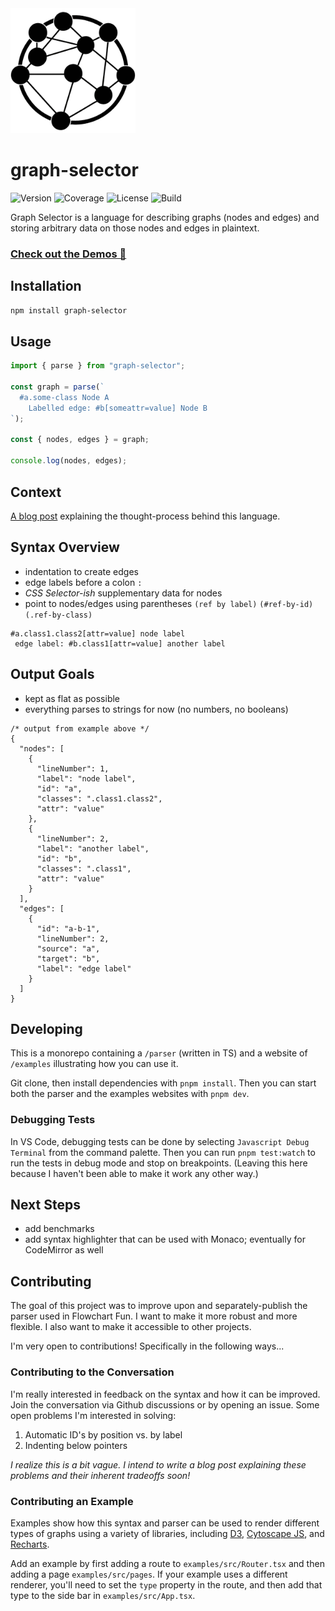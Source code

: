 <img src="https://raw.githubusercontent.com/tone-row/graph-selector/main/examples/public/graph-selector-logo.png" width="200" />

# graph-selector

![Version](https://img.shields.io/npm/v/graph-selector)
![Coverage](https://img.shields.io/codecov/c/github/tone-row/graph-selector-syntax)
![License](https://img.shields.io/github/license/tone-row/graph-selector-syntax)
![Build](https://img.shields.io/github/checks-status/tone-row/graph-selector-syntax/main)

Graph Selector is a language for describing graphs (nodes and edges) and storing arbitrary data on those nodes and edges in plaintext.

### [Check out the Demos 💫](http://graph-selector-syntax.tone-row.com/)

## Installation

```bash
npm install graph-selector
```

## Usage

```js
import { parse } from "graph-selector";

const graph = parse(`
  #a.some-class Node A
    Labelled edge: #b[someattr=value] Node B
`);

const { nodes, edges } = graph;

console.log(nodes, edges);
```

## Context

[A blog post](https://tone-row.com/blog/graph-syntax-css-selectors) explaining the thought-process behind this language.

## Syntax Overview

- indentation to create edges
- edge labels before a colon `:`
- _CSS Selector-ish_ supplementary data for nodes
- point to nodes/edges using parentheses `(ref by label)` `(#ref-by-id)` `(.ref-by-class)`

```
#a.class1.class2[attr=value] node label
 edge label: #b.class1[attr=value] another label
```

## Output Goals

- kept as flat as possible
- everything parses to strings for now (no numbers, no booleans)

```jsonc
/* output from example above */
{
  "nodes": [
    {
      "lineNumber": 1,
      "label": "node label",
      "id": "a",
      "classes": ".class1.class2",
      "attr": "value"
    },
    {
      "lineNumber": 2,
      "label": "another label",
      "id": "b",
      "classes": ".class1",
      "attr": "value"
    }
  ],
  "edges": [
    {
      "id": "a-b-1",
      "lineNumber": 2,
      "source": "a",
      "target": "b",
      "label": "edge label"
    }
  ]
}
```

## Developing

This is a monorepo containing a `/parser` (written in TS) and a website of `/examples` illustrating how you can use it.

Git clone, then install dependencies with `pnpm install`. Then you can start both the parser and the examples websites with `pnpm dev`.

### Debugging Tests

In VS Code, debugging tests can be done by selecting `Javascript Debug Terminal` from the command palette. Then you can run `pnpm test:watch` to run the tests in debug mode and stop on breakpoints. (Leaving this here because I haven't been able to make it work any other way.)

## Next Steps

- add benchmarks
- add syntax highlighter that can be used with Monaco; eventually for CodeMirror as well

## Contributing

The goal of this project was to improve upon and separately-publish the parser used in Flowchart Fun. I want to make it more robust and more flexible. I also want to make it accessible to other projects.

I'm very open to contributions! Specifically in the following ways...

### Contributing to the Conversation

I'm really interested in feedback on the syntax and how it can be improved. Join the conversation via Github discussions or by opening an issue. Some open problems I'm interested in solving:

1. Automatic ID's by position vs. by label
1. Indenting below pointers

_I realize this is a bit vague. I intend to write a blog post explaining these problems and their inherent tradeoffs soon!_

### Contributing an Example

Examples show how this syntax and parser can be used to render different types of graphs using a variety of libraries, including [D3](https://d3js.org/), [Cytoscape JS](https://js.cytoscape.org/), and [Recharts](https://recharts.org/).

Add an example by first adding a route to `examples/src/Router.tsx` and then adding a page `examples/src/pages`. If your example uses a different renderer, you'll need to set the `type` property in the route, and then add that type to the side bar in `examples/src/App.tsx`.

